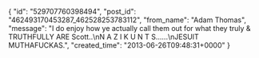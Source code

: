  {
   "id": "529707760398494",
   "post_id": "462493170453287_462528253783112",
   "from_name": "Adam Thomas",
   "message": "I do enjoy how ye actually call them out for what they truly & TRUTHFULLY ARE Scott..\nN A Z I       K U N T S......\nJESUIT MUTHAFUCKAS.",
   "created_time": "2013-06-26T09:48:31+0000"
 }
